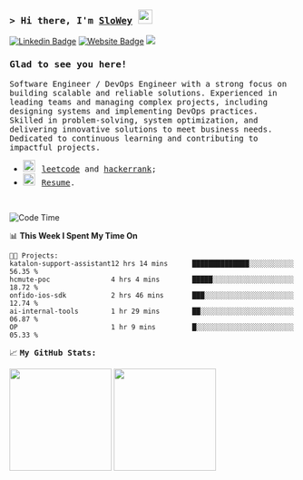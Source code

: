 ### <samp>&gt; Hi there, I'm <a href="https://www.slowey.works/" target="_blank">SloWey</a> <img src="https://media.giphy.com/media/hvRJCLFzcasrR4ia7z/giphy.gif" width="25"> </samp>

[![Linkedin Badge](https://img.shields.io/badge/-LinkedIn-0e76a8?style=flat-square&logo=Linkedin&logoColor=white)](https://linkedin.com/in/sloweyne)
[![Website Badge](https://img.shields.io/badge/Website-3b5998?style=flat-square&logo=google-chrome&logoColor=white)](https://slowey.works)
![](https://komarev.com/ghpvc/?username=sloweyyy&style=flat-square)
### <samp>Glad to see you here! &nbsp; 

<samp> Software Engineer / DevOps Engineer with a strong focus on building scalable and reliable solutions. Experienced in leading teams and managing complex projects, including designing systems and implementing DevOps practices. Skilled in problem-solving, system optimization, and delivering innovative solutions to meet business needs. Dedicated to continuous learning and contributing to impactful projects.

-   <img src="https://github.com/Gapur/Gapur/blob/main/assets/lightning.gif?raw=true" width="21" />&nbsp;&nbsp; <samp>[leetcode](https://leetcode.com/slowey/) and [hackerrank](https://www.hackerrank.com/profile/slowey);
-   <img src="https://github.com/Gapur/Gapur/blob/main/assets/doc.gif?raw=true" width="21" />&nbsp;&nbsp; <samp>[Resume](https://drive.google.com/file/d/14VcPD_mXkNDaLmYK5KaqwgBboKu0CQcC/view?usp=sharing).

</br>

<!--START_SECTION:waka-->
![Code Time](http://img.shields.io/badge/Code%20Time-1%2C859%20hrs%2049%20mins-blue)

📊 **This Week I Spent My Time On** 

```text
🐱‍💻 Projects: 
katalon-support-assistant12 hrs 14 mins      ██████████████░░░░░░░░░░░   56.35 % 
hcmute-poc               4 hrs 4 mins        █████░░░░░░░░░░░░░░░░░░░░   18.72 % 
onfido-ios-sdk           2 hrs 46 mins       ███░░░░░░░░░░░░░░░░░░░░░░   12.74 % 
ai-internal-tools        1 hr 29 mins        ██░░░░░░░░░░░░░░░░░░░░░░░   06.87 % 
OP                       1 hr 9 mins         █░░░░░░░░░░░░░░░░░░░░░░░░   05.33 % 
```


<!--END_SECTION:waka-->

📈 **<samp>My GitHub Stats:**

<p>
  <img height="180em" src="https://github-readme-stats.vercel.app/api?username=sloweyyy&show_icons=true&hide_border=true&&count_private=true&include_all_commits=true&theme=transparent&include_orgs=true" />
  <img height="180em" src="https://github-readme-stats.vercel.app/api/top-langs/?username=sloweyyy&show_icons=true&hide_border=true&layout=compact&langs_count=10&theme=transparent&include_orgs=true&exclude_repo=Facial-expression-recognition-through-Portrait-Images,CS114.O11-22521145,CS114.O11-FinalProject,katalon-testops,trustify-truetest,trustify-truetest,ML-specialization-notes&hide=html,css"/>
</p>

<!--START_SECTION:SHOW_OS-->
<!--END_SECTION:SHOW_OS-->
